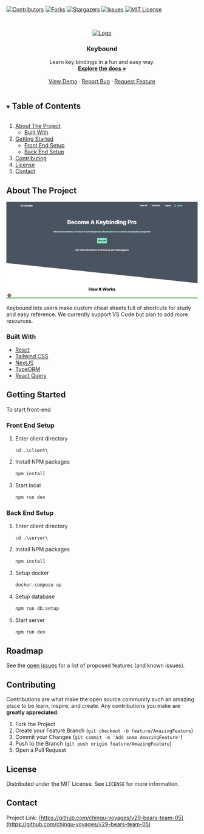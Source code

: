 [![Contributors][contributors-shield]][contributors-url]
[![Forks][forks-shield]][forks-url]
[![Stargazers][stars-shield]][stars-url]
[![Issues][issues-shield]][issues-url]
[![MIT License][license-shield]][license-url]



<!-- PROJECT LOGO -->
<br />
<p align="center">
  <a href="https://github.com/chingu-voyages/v29-bears-team-05">
    <img src="https://chingu.io/logo-with-text-192.png" alt="Logo" height="80">
  </a>

  <h3 align="center">Keybound</h3>

  <p align="center">
    Learn key bindings in a fun and easy way.
    <br />
    <a href="https://github.com/chingu-voyages/v29-bears-team-05"><strong>Explore the docs »</strong></a>
    <br />
    <br />
    <a href="https://github.com/chingu-voyages/v29-bears-team-05">View Demo</a>
    ·
    <a href="https://github.com/chingu-voyages/v29-bears-team-05/issues">Report Bug</a>
    ·
    <a href="https://github.com/chingu-voyages/v29-bears-team-05/issues">Request Feature</a>
  </p>
</p>



<!-- TABLE OF CONTENTS -->
<details open="open">
  <summary><h2 style="display: inline-block">Table of Contents</h2></summary>
  <ol>
    <li>
      <a href="#about-the-project">About The Project</a>
      <ul>
        <li><a href="#built-with">Built With</a></li>
      </ul>
    </li>
    <li>
      <a href="#getting-started">Getting Started</a>
      <ul>
        <li><a href="#front-end-setup">Front End Setup</a></li>
        <li><a href="#back-end-setup">Back End Setup</a></li>
      </ul>
    </li>
    <li><a href="#contributing">Contributing</a></li>
    <li><a href="#license">License</a></li>
    <li><a href="#contact">Contact</a></li>
  </ol>
</details>



<!-- ABOUT THE PROJECT -->
## About The Project

<p align="center">
  <img src="https://github.com/chingu-voyages/v29-bears-team-05/blob/develop/client/public/images/keybound.gif?raw=true" />
</p>
Keybound lets users make custom cheat sheets full of shortcuts for study and easy reference. We currently support VS Code but plan to add more resources.


### Built With

* [React](https://reactjs.org/)
* [Tailwind CSS](https://tailwindcss.com/)
* [NextJS](https://nextjs.org/)
* [TypeORM](https://typeorm.io/#/)
* [React Query](https://react-query.tanstack.com/)


<!-- GETTING STARTED -->
## Getting Started


To start front-end

### Front End Setup

1. Enter client directory
   ```
   cd .\client\
   ```
2. Install NPM packages
   ```sh
   npm install
   ```
3. Start local
   ```sh
   npm run dev
   ```
   
### Back End Setup

1. Enter client directory
   ```
   cd .\server\
   ```
2. Install NPM packages
   ```sh
   npm install
   ```
3. Setup docker
   ```sh
   docker-compose up
   ```
4. Setup database
   ```sh
   npm run db:setup
   ```
5. Start server
   ```sh
   npm run dev
   ```
<!-- ROADMAP -->
## Roadmap

See the [open issues](https://github.com/chingu-voyages/v29-bears-team-05/issues) for a list of proposed features (and known issues).


<!-- CONTRIBUTING -->
## Contributing

Contributions are what make the open source community such an amazing place to be learn, inspire, and create. Any contributions you make are **greatly appreciated**.

1. Fork the Project
2. Create your Feature Branch (`git checkout -b feature/AmazingFeature`)
3. Commit your Changes (`git commit -m 'Add some AmazingFeature'`)
4. Push to the Branch (`git push origin feature/AmazingFeature`)
5. Open a Pull Request



<!-- LICENSE -->
## License

Distributed under the MIT License. See `LICENSE` for more information.



<!-- CONTACT -->
## Contact

Project Link: [https://github.com/chingu-voyages/v29-bears-team-05](https://github.com/chingu-voyages/v29-bears-team-05)

<!-- MARKDOWN LINKS & IMAGES -->
<!-- https://www.markdownguide.org/basic-syntax/#reference-style-links -->
[contributors-shield]: https://img.shields.io/github/contributors/chingu-voyages/v29-bears-team-05.svg?style=for-the-badge
[contributors-url]: https://github.com/chingu-voyages/v29-bears-team-05/graphs/contributors
[forks-shield]: https://img.shields.io/github/forks/chingu-voyages/v29-bears-team-05.svg?style=for-the-badge
[forks-url]: https://github.com/chingu-voyages/v29-bears-team-05/network/members
[stars-shield]: https://img.shields.io/github/stars/chingu-voyages/v29-bears-team-05.svg?style=for-the-badge
[stars-url]: https://github.com/chingu-voyages/v29-bears-team-05/stargazers
[issues-shield]: https://img.shields.io/github/issues/chingu-voyages/v29-bears-team-05.svg?style=for-the-badge
[issues-url]: https://github.com/chingu-voyages/v29-bears-team-05/issues
[license-shield]: https://img.shields.io/github/license/chingu-voyages/v29-bears-team-05.svg?style=for-the-badge
[license-url]: https://github.com/chingu-voyages/v29-bears-team-05/blob/master/LICENSE.txt
